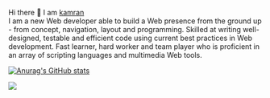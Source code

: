 Hi there 👋 I am [kamran](https://kamrank89.github.io/kamran89.github.io/)
<br>
I am a new Web developer able to build a Web presence from the ground up - from concept, navigation, layout and programming. Skilled at writing well-designed, testable and efficient code using current best practices in Web development. Fast learner, hard worker and team player who is proficient in an array of scripting languages and multimedia Web tools.

[![Anurag's GitHub stats](https://github-readme-stats.vercel.app/api?username=kamrank89&show_icons=true&theme=github_dark)](https://github.com/anuraghazra/github-readme-stats)

![](https://raw.githubusercontent.com/kamrank89/github-stats/master/generated/languages.svg#gh-dark-mode-only)

